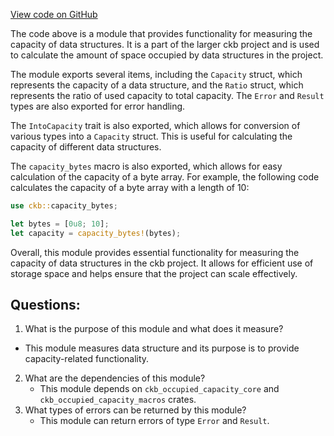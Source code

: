 [View code on GitHub](https://github.com/nervosnetwork/ckb/blob/develop/util/occupied-capacity/src/lib.rs)

The code above is a module that provides functionality for measuring the capacity of data structures. It is a part of the larger ckb project and is used to calculate the amount of space occupied by data structures in the project.

The module exports several items, including the `Capacity` struct, which represents the capacity of a data structure, and the `Ratio` struct, which represents the ratio of used capacity to total capacity. The `Error` and `Result` types are also exported for error handling.

The `IntoCapacity` trait is also exported, which allows for conversion of various types into a `Capacity` struct. This is useful for calculating the capacity of different data structures.

The `capacity_bytes` macro is also exported, which allows for easy calculation of the capacity of a byte array. For example, the following code calculates the capacity of a byte array with a length of 10:

```rust
use ckb::capacity_bytes;

let bytes = [0u8; 10];
let capacity = capacity_bytes!(bytes);
```

Overall, this module provides essential functionality for measuring the capacity of data structures in the ckb project. It allows for efficient use of storage space and helps ensure that the project can scale effectively.
## Questions:
 1. What is the purpose of this module and what does it measure?
   - This module measures data structure and its purpose is to provide capacity-related functionality.
2. What are the dependencies of this module?
   - This module depends on `ckb_occupied_capacity_core` and `ckb_occupied_capacity_macros` crates.
3. What types of errors can be returned by this module?
   - This module can return errors of type `Error` and `Result`.
